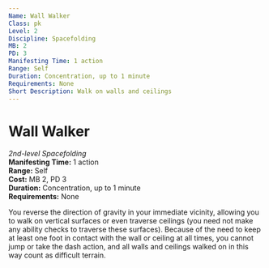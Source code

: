 ```yaml
---
Name: Wall Walker
Class: pk
Level: 2
Discipline: Spacefolding
MB: 2
PD: 3
Manifesting Time: 1 action
Range: Self
Duration: Concentration, up to 1 minute
Requirements: None
Short Description: Walk on walls and ceilings
---
```

# Wall Walker
*2nd-level Spacefolding*\
**Manifesting Time:** 1 action\
**Range:** Self\
**Cost:** MB 2, PD 3\
**Duration:** Concentration, up to 1 minute\
**Requirements:** None

You reverse the direction of gravity in your
immediate vicinity, allowing you to walk on vertical surfaces
or even traverse ceilings (you need not make any ability checks
to traverse these surfaces). Because of the need to keep at
least one foot in contact with the wall or ceiling at all
times, you cannot jump or take the dash action, and all walls
and ceilings walked on in this way count as difficult terrain.
